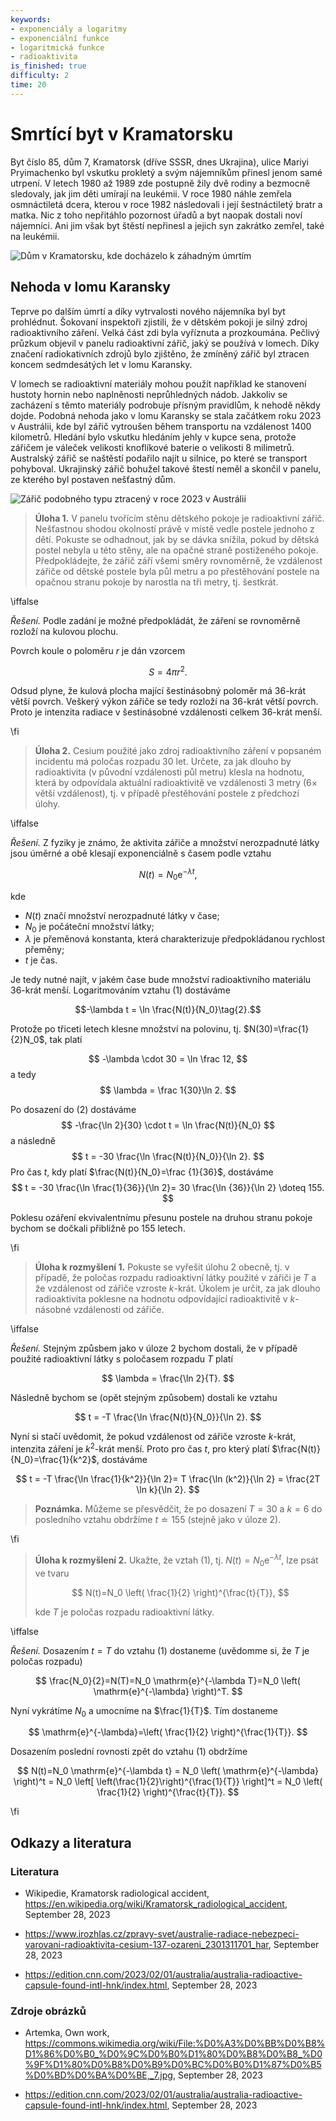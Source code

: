 ```yaml
---
keywords:
- exponenciály a logaritmy
- exponenciální funkce
- logaritmická funkce
- radioaktivita
is_finished: true
difficulty: 2
time: 20
---
```


# Smrtící byt v Kramatorsku

Byt číslo 85, dům 7, Kramatorsk (dříve SSSR, dnes Ukrajina), ulice Mariyi
Pryimachenko byl vskutku prokletý a svým nájemníkům přinesl
jenom samé utrpení. V letech 1980 až 1989 zde postupně žily dvě rodiny
a bezmocně sledovaly, jak jim děti umírají na leukémii. V roce 1980
náhle zemřela osmnáctiletá dcera, kterou v roce 1982 následovali i
její šestnáctiletý bratr a matka. Nic z toho nepřitáhlo pozornost
úřadů a byt naopak dostali noví nájemníci. Ani jim však byt štěstí
nepřinesl a jejich syn zakrátko zemřel, také na leukémii.

![Dům v Kramatorsku, kde docházelo k záhadným úmrtím](house_no_7.jpg)

## Nehoda v lomu Karansky

Teprve po dalším úmrtí a díky vytrvalosti nového nájemníka byl byt
prohlédnut. Šokovaní inspektoři zjistili, že v dětském pokoji je silný
zdroj radioaktivního záření. Velká část zdi byla vyříznuta a
prozkoumána. Pečlivý průzkum objevil v panelu radioaktivní zářič, jaký
se používá v lomech. Díky značení radiokativních zdrojů bylo zjištěno,
že zmíněný zářič byl ztracen koncem sedmdesátých let v lomu Karansky.

V lomech se radioaktivní materiály mohou použít například ke stanovení
hustoty hornin nebo naplněnosti neprůhledných nádob. Jakkoliv se
zacházení s těmto materiály podrobuje přísným pravidlům, k nehodě
někdy dojde. Podobná nehoda jako v lomu Karansky se stala začátkem
roku 2023 v Austrálii, kde byl zářič vytroušen během transportu na
vzdálenost 1400 kilometrů. Hledání bylo vskutku hledáním jehly v kupce
sena, protože zářičem je váleček velikosti knoflíkové baterie o
velikosti 8 milimetrů. Australský zářič se naštěstí podařilo najít u
silnice, po které se transport pohyboval. Ukrajinský zářič bohužel
takové štestí neměl a skončil v panelu, ze kterého byl postaven
nešťastný dům.

![Zářič podobného typu ztracený v roce 2023 v Austrálii](australia-capsule-size.png)

> **Úloha 1.** V panelu tvořícím stěnu dětského pokoje je radioaktivní
> zářič. Nešťastnou shodou okolností právě v místě vedle postele
> jednoho z dětí. Pokuste se odhadnout, jak by se dávka snížila, pokud
> by dětská postel nebyla u této stěny, ale na opačné straně
> postiženého pokoje. Předpokládejte, že zářič září všemi směry
> rovnoměrně, že vzdálenost zářiče od dětské postele byla půl metru a
> po přestěhování postele na opačnou stranu pokoje by narostla na tři
> metry, tj. šestkrát.

\iffalse

*Řešení.* Podle zadání je možné předpokládát, že záření se rovnoměrně rozloží na
kulovou plochu.

Povrch koule o poloměru $r$ je dán vzorcem 

$$S = 4\pi r^2.$$

Odsud plyne, že kulová plocha mající šestinásobný poloměr má 36-krát
větší povrch. Veškerý výkon zářiče se tedy rozloží na 36-krát větší
povrch. Proto je intenzita radiace v šestinásobné vzdálenosti celkem
36-krát menší.

\fi

> **Úloha 2.** Cesium použité jako zdroj radioaktivního záření v
> popsaném incidentu má poločas rozpadu 30 let. Určete, za jak dlouho
> by radioaktivita (v původní vzdálenosti půl metru) klesla na hodnotu, která by odpovídala aktuální radioaktivitě ve vzdálenosti $3$ metry ($6\times$ větší vzdálenost), tj. v případě přestěhování postele z předchozí úlohy.

\iffalse

*Řešení.* Z fyziky je známo, že aktivita zářiče a množství nerozpadnuté látky
jsou úměrné a obě klesají exponenciálně s časem podle vztahu

$$N(t) = N_0\mathrm{e}^{-\lambda t},\tag{1}$$

kde

* $N(t)$ značí množství nerozpadnuté látky v čase;
* $N_0$ je počáteční množství látky;
* $\lambda$ je přeměnová konstanta, která charakterizuje předpokládanou rychlost přeměny;
* $t$ je čas. 

Je tedy nutné najít, v jakém čase bude množství radioaktivního
materiálu 36-krát menší. Logaritmováním vztahu (1) dostáváme

$$-\lambda t  = \ln \frac{N(t)}{N_0}\tag{2}.$$

Protože po třiceti letech klesne množství na polovinu, 
tj. $N(30)=\frac{1}{2}N_0$, tak platí

$$
-\lambda \cdot 30  = \ln \frac 12, 
$$
a tedy 
$$
\lambda = \frac 1{30}\ln 2.
$$ 

Po dosazení do (2) dostáváme 
$$
-\frac{\ln 2}{30} \cdot t  = \ln \frac{N(t)}{N_0}
$$
a následně 
$$
t  = -30 \frac{\ln \frac{N(t)}{N_0}}{\ln 2}.
$$
Pro čas $t$, kdy platí $\frac{N(t)}{N_0}=\frac {1}{36}$, dostáváme
$$
t  = -30 \frac{\ln \frac{1}{36}}{\ln 2}=
30 \frac{\ln {36}}{\ln 2} \doteq 155.
$$

Poklesu ozáření ekvivalentnímu přesunu postele na druhou stranu pokoje
bychom se dočkali přibližně po 155 letech.

\fi

>**Úloha k rozmyšlení 1.** Pokuste se vyřešit úlohu 2 obecně, tj. v případě, že poločas rozpadu radioaktivní látky použité v zářiči je $T$ a že vzdálenost od zářiče vzroste $k$-krát. Úkolem je určit, za jak dlouho radioaktivita poklesne na hodnotu odpovídající radioaktivitě v $k$-násobné vzdálenosti od zářiče. 

\iffalse

*Řešení.*
Stejným způsbem jako v úloze 2 bychom dostali, že v případě použité radioaktivní látky s poločasem rozpadu $T$ platí 

$$
 \lambda = \frac{\ln 2}{T}. 
$$

Následně bychom se (opět stejným způsobem) dostali ke vztahu 

$$
 t  = -T \frac{\ln \frac{N(t)}{N_0}}{\ln 2}. 
$$

Nyní si stačí uvědomit, že pokud vzdálenost od zářiče vzroste $k$-krát, intenzita záření je $k^2$-krát menší. Proto pro čas $t$, pro který platí $\frac{N(t)}{N_0}=\frac{1}{k^2}$, dostáváme 

$$
 t  = -T \frac{\ln \frac{1}{k^2}}{\ln 2}=
T \frac{\ln (k^2)}{\ln 2} = \frac{2T \ln k}{\ln 2}. 
$$

>**Poznámka.**
Můžeme se přesvědčit, že po dosazení $T=30$ a $k=6$ do posledního vztahu obdržíme $t \doteq 155$ (stejně jako v úloze 2). 

\fi

>**Úloha k rozmyšlení 2.**
Ukažte, že vztah $(1)$, tj. 
$N(t) = N_0\mathrm{e}^{-\lambda t}$, lze psát ve tvaru 
>
>$$
 N(t)=N_0 \left( \frac{1}{2} \right)^{\frac{t}{T}}, 
>$$
>
>kde $T$ je poločas rozpadu radioaktivní látky. 

\iffalse

*Řešení.*
Dosazením $t=T$ do vztahu $(1)$  dostaneme (uvědomme si, že $T$ je poločas rozpadu)

$$
 \frac{N_0}{2}=N(T)=N_0 \mathrm{e}^{-\lambda T}=N_0 \left( \mathrm{e}^{-\lambda} \right)^T. 
$$

Nyní vykrátíme $N_0$ a umocníme na $\frac{1}{T}$. Tím dostaneme 

$$
 \mathrm{e}^{-\lambda}=\left( \frac{1}{2} \right)^{\frac{1}{T}}. 
$$

Dosazením poslední rovnosti zpět do vztahu $(1)$ obdržíme 

$$
 N(t)=N_0 \mathrm{e}^{-\lambda t} = N_0 \left( \mathrm{e}^{-\lambda} \right)^t = N_0 \left[ \left(\frac{1}{2}\right)^{\frac{1}{T}} \right]^t = N_0 \left( \frac{1}{2} \right)^{\frac{t}{T}}. 
$$

\fi

## Odkazy a literatura

### Literatura

* Wikipedie, Kramatorsk radiological accident,
  <https://en.wikipedia.org/wiki/Kramatorsk_radiological_accident>,
  September 28, 2023

* <https://www.irozhlas.cz/zpravy-svet/australie-radiace-nebezpeci-varovani-radioaktivita-cesium-137-ozareni_2301311701_har>,
  September 28, 2023

* <https://edition.cnn.com/2023/02/01/australia/australia-radioactive-capsule-found-intl-hnk/index.html>, September 28, 2023


### Zdroje obrázků

* Artemka, Own work, <https://commons.wikimedia.org/wiki/File:%D0%A3%D0%BB%D0%B8%D1%86%D0%B0_%D0%9C%D0%B0%D1%80%D0%B8%D0%B8_%D0%9F%D1%80%D0%B8%D0%B9%D0%BC%D0%B0%D1%87%D0%B5%D0%BD%D0%BA%D0%BE,_7.jpg>, September 28, 2023

* <https://edition.cnn.com/2023/02/01/australia/australia-radioactive-capsule-found-intl-hnk/index.html>, September 28, 2023


